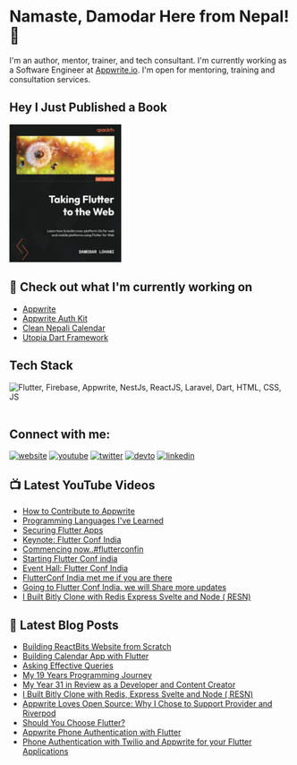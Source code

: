 # Namaste, Damodar Here from Nepal! 👋

I'm an author, mentor, trainer, and tech consultant. I'm currently working as a Software Engineer at [Appwrite.io](https://appwrite.io). I'm open for mentoring, training and consultation services.

## Hey I Just Published a Book

<a href="https://www.amazon.com/Taking-Flutter-Web-cross-platform-platforms/dp/1801817715">
<img src="./assets/taking-flutter-to-web.jpg" width="200px" />
</a>

<br />

## 👷 Check out what I'm currently working on

  - [Appwrite](https://github.com/appwrite/appwrite)
  - [Appwrite Auth Kit](https://github.com/lohanidamodar/appwrite_auth_kit)
  - [Clean Nepali Calendar](https://github.com/lohanidamodar/clean_nepali_calendar)
  - [Utopia Dart Framework](https://github.com/utopia-dart)


## Tech Stack
<img src="https://skillicons.dev/icons?i=js,html,css,swift,php,dart,flutter,appwrite,firebase" title="Flutter, Firebase, Appwrite, NestJs, ReactJS, Laravel, Dart, HTML, CSS, JS" alt="Flutter, Firebase, Appwrite, NestJs, ReactJS, Laravel, Dart, HTML, CSS, JS" /> <br /><br />

## Connect with me:
[![website](https://img.shields.io/badge/web-A21432?style=for-the-badge&logo=globe&logoColor=white)](https://dlohani.com.np)
[![youtube](https://img.shields.io/badge/youtube-FF0000?style=for-the-badge&logo=youtube&logoColor=white)](https://youtube.com/reactbits)
[![twitter](https://img.shields.io/badge/Twitter-1DA1F2?style=for-the-badge&logo=twitter&logoColor=white)](https://www.instagram.com/arorapranav187/)
[![devto](https://img.shields.io/badge/dev.to-0A0A0A?style=for-the-badge&logo=devdotto&logoColor=white)](https://dev.to/lohanidamodar)
[![linkedin](https://img.shields.io/badge/LinkedIn-0077B5?style=for-the-badge&logo=linkedin&logoColor=white)](https://www.linkedin.com/in/lohanidamodar/)


## 📺 Latest YouTube Videos
<!-- YOUTUBE:START -->
- [How to Contribute to Appwrite](https://www.youtube.com/watch?v=aDYveq0wJFQ)
- [Programming Languages I&#39;ve Learned](https://www.youtube.com/watch?v=3-hXCpR1uqc)
- [Securing Flutter Apps](https://www.youtube.com/watch?v=2QDrs-wvpRA)
- [Keynote: Flutter Conf India](https://www.youtube.com/watch?v=-sfstXeupfc)
- [Commencing now..#flutterconfin](https://www.youtube.com/watch?v=hYrTCvRCj9A)
- [Starting Flutter Conf india](https://www.youtube.com/watch?v=9HokPXorjxE)
- [Event Hall: Flutter Conf India](https://www.youtube.com/watch?v=cZ8aGN56Qgw)
- [FlutterConf India met me if you are there](https://www.youtube.com/watch?v=JMcKtgrwwkM)
- [Going to Flutter Conf India. we will Share more updates](https://www.youtube.com/watch?v=r2JBX-dTU30)
- [I Built Bitly Clone with Redis Express Svelte and Node &lpar; RESN&rpar;](https://www.youtube.com/watch?v=lssFG92i9hA)
<!-- YOUTUBE:END -->

## 📕 Latest Blog Posts
<!-- BLOG-POST-LIST:START -->
- [Building ReactBits Website from Scratch](https://dlohani.com.np/blog/building-reactbits-website-from-scratch)
- [Building Calendar App with Flutter](https://dlohani.com.np/blog/building-calendar-app-with-flutter)
- [Asking Effective Queries](https://dlohani.com.np/blog/asking-effective-queries)
- [My 19 Years Programming Journey](https://dlohani.com.np/blog/my-years-in-programming)
- [My Year 31 in Review as a Developer and Content Creator](https://dlohani.com.np/blog/my-year-31-in-review)
- [I Built Bitly Clone with Redis, Express Svelte and Node &lpar; RESN&rpar;](https://dev.to/lohanidamodar/i-built-bitly-clone-with-redis-express-svelte-and-node-resn-4c71)
- [Appwrite Loves Open Source: Why I Chose to Support Provider and Riverpod](https://dev.to/lohanidamodar/appwrite-loves-open-source-why-i-chose-to-support-provider-and-riverpod-16ag)
- [Should You Choose Flutter?](https://dlohani.com.np/blog/should-you-choose-flutter)
- [Appwrite Phone Authentication with Flutter](https://dev.to/appwrite/appwrite-phone-authentication-with-flutter-3jii)
- [Phone Authentication with Twilio and Appwrite for your Flutter Applications](https://lohanidamodar.medium.com/phone-authentication-with-twilio-and-appwrite-for-your-flutter-applications-434468bb7d85?source=rss-21afa4abace7------2)
<!-- BLOG-POST-LIST:END -->


[website]: https://dlohani.com.np
[twitter]: https://twitter.com/lohanidamodar
[youtube]: https://youtube.com/reactbits
[linkedin]: https://linkedin.com/in/lohanidamodar
